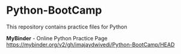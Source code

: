 # Python-BootCamp
 This repository contains practice files for Python

**MyBinder** - Online Python Practice Page
https://mybinder.org/v2/gh/imajaydwivedi/Python-BootCamp/HEAD
